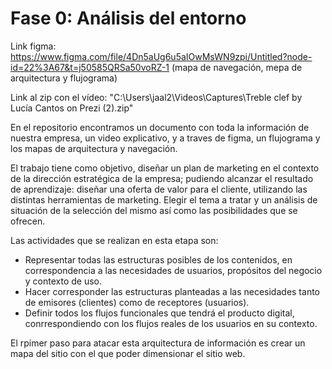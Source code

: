 # Fase 0: Análisis del entorno
Link figma: https://www.figma.com/file/4Dn5aUg6u5aIOwMsWN9zpi/Untitled?node-id=22%3A67&t=j50585QRSa50voRZ-1  (mapa de navegación, mepa de arquitectura y flujograma)

Link al zip con el vídeo: "C:\Users\jaal2\Videos\Captures\Treble clef by Lucía Cantos on Prezi  (2).zip"

En el repositorio encontramos un documento con toda la información de nuestra empresa, un video explicativo, y a traves de figma, un flujograma y los mapas de arquitectura y navegación.

El trabajo tiene como objetivo, diseñar un plan de marketing en el contexto de la dirección estratégica de la empresa; pudiendo alcanzar el resultado de aprendizaje: diseñar una oferta de valor para el cliente, utilizando las distintas herramientas de marketing.
Elegir el tema a tratar y un análisis de situación de la selección del mismo así como las posibilidades que se ofrecen.

Las actividades que se realizan en esta etapa son:
- Representar todas las estructuras posibles de los contenidos, en correspondencia a las necesidades de usuarios, propósitos del negocio y contexto de uso.
- Hacer corresponder las estructuras planteadas a las necesidades tanto de emisores (clientes) como de receptores (usuarios).
- Definir todos los flujos funcionales que tendrá el producto digital, conrrespondiendo con los flujos reales de los usuarios en su contexto.

El rpimer paso para atacar esta arquitectura de información es crear un mapa del sitio con el que poder dimensionar el sitio web.

